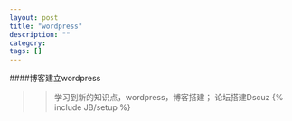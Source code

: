 ```yaml
---
layout: post
title: "wordpress"
description: ""
category: 
tags: []
---
```

####博客建立wordpress
>> 学习到新的知识点，wordpress，博客搭建；
>> 论坛搭建Dscuz
{% include JB/setup %}
